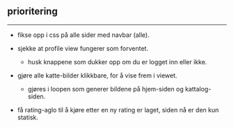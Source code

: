 ## prioritering
---
- fikse opp i css på alle sider med navbar (alle).
- sjekke at profile view fungerer som forventet.
    - husk knappene som dukker opp om du er logget inn eller ikke.
- gjøre alle katte-bilder klikkbare, for å vise frem i viewet.
    - gjøres i loopen som generer bildene på hjem-siden og kattalog-siden.

- få rating-aglo til å kjøre etter en ny rating er laget, siden nå er den kun statisk.

